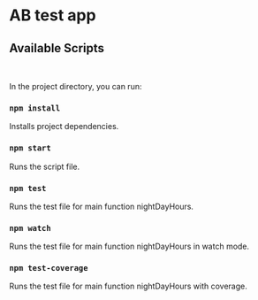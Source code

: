 # AB test app

<!-- [Link to page](https://vidriktt.github.io/ab-test-app/)
<br /><br /> -->

## Available Scripts
<br />

In the project directory, you can run:

### `npm install`

Installs project dependencies.

### `npm start`

Runs the script file.

### `npm test`

Runs the test file for main function nightDayHours.

### `npm watch`

Runs the test file for main function nightDayHours in watch mode.

### `npm test-coverage`

Runs the test file for main function nightDayHours with coverage.
